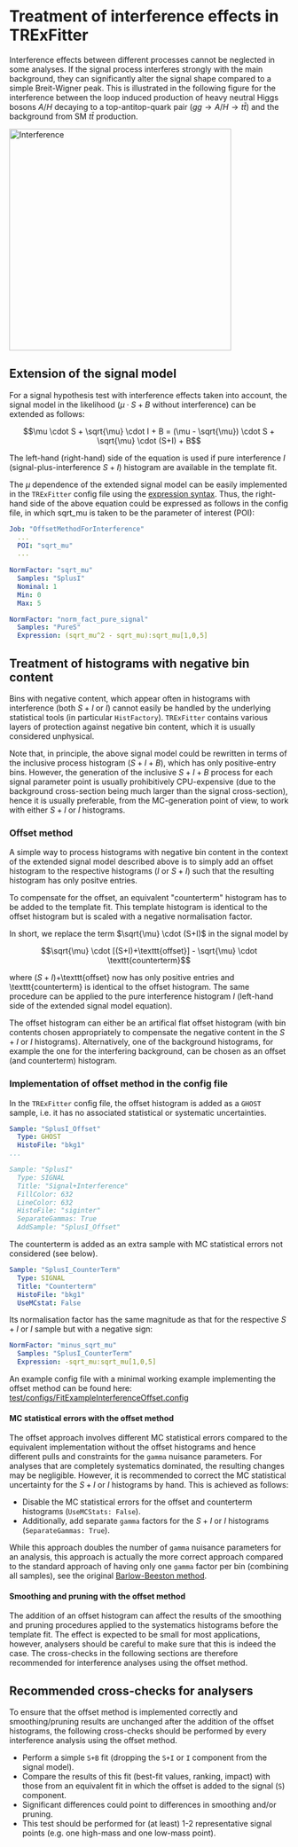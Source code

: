 # Treatment of interference effects in TRExFitter

Interference effects between different processes cannot be neglected in some analyses. 
If the signal process interferes strongly with the main background, they can significantly alter the signal shape compared to a simple Breit-Wigner peak.
This is illustrated in the following figure for the interference between the loop induced production of heavy neutral Higgs bosons $`A/H`$ decaying to a top-antitop-quark pair
($gg \rightarrow A/H \rightarrow t\bar{t}$) and the background from SM $t\bar{t}$ production.

<img src="https://atlas.web.cern.ch/Atlas/GROUPS/PHYSICS/PAPERS/EXOT-2016-04/fig_01.png"
     alt="Interference"
     width="400"
     />

## Extension of the signal model

For a signal hypothesis test with interference effects taken into account, the signal model in the likelihood ($\mu \cdot S + B$ without interference) can be extended as follows:

```math
\mu \cdot S + \sqrt{\mu} \cdot I + B = (\mu - \sqrt{\mu}) \cdot S + \sqrt{\mu} \cdot (S+I) + B
```
The left-hand (right-hand) side of the equation is used if pure interference $I$ (signal-plus-interference $S+I$) histogram are available in the template fit.

The $\mu$ dependence of the extended signal model can be easily implemented in the `TRExFitter` config file 
using the [expression syntax](../AdvancedTutorial2020/Expression.md). Thus, the right-hand side of the above equation could be expressed as follows in the config file,
in which sqrt_mu is taken to be the parameter of interest (POI):

```yaml
Job: "OffsetMethodForInterference"
  ...
  POI: "sqrt_mu"
  ...
 
NormFactor: "sqrt_mu"
  Samples: "SplusI"
  Nominal: 1
  Min: 0
  Max: 5

NormFactor: "norm_fact_pure_signal"
  Samples: "PureS"
  Expression: (sqrt_mu^2 - sqrt_mu):sqrt_mu[1,0,5]
```



## Treatment of histograms with negative bin content

Bins with negative content, which appear often in histograms with interference (both $S+I$ or $I$) cannot easily be handled by the underlying statistical tools (in particular `HistFactory`).
`TRExFitter` contains various layers of protection against negative bin content, which it is usually considered unphysical.

Note that, in principle, the above signal model could be rewritten in terms of the inclusive process histogram ($S+I+B$), which has only positive-entry bins. 
However, the generation of the inclusive $S+I+B$ process for each signal parameter point is usually prohibitively CPU-expensive (due to the background cross-section being much larger
than the signal cross-section), hence it is usually preferable, from the MC-generation point of view, to work with either $S+I$ or $I$ histograms.

### Offset method

A simple way to process histograms with negative bin content in the context of the extended signal model described above is to simply add an offset histogram 
to the respective histograms ($I$ or $S+I$) such that the resulting histogram has only positve entries.

To compensate for the offset, an equivalent "counterterm" histogram
has to be added to the template fit. This template histogram is identical to the offset histogram but is scaled with a negative normalisation factor.

In short, we replace the term $\sqrt{\mu} \cdot (S+I)$ in the signal model by

```math
\sqrt{\mu} \cdot [(S+I)+\texttt{offset}] - \sqrt{\mu} \cdot \texttt{counterterm}
```

where $(S+I)$+\texttt{offset} now has only positive entries and \texttt{counterterm} is identical to the offset histogram.
The same procedure can be applied to the pure interference histogram $I$ (left-hand side of the extended signal model equation).

The offset histogram can either be an artifical flat offset histogram (with bin contents chosen appropriately to compensate the negative content in the $S+I$ or $I$ histograms).
Alternatively, one of the background histograms, for example the one for the interfering background, can be chosen as an offset (and counterterm) histogram.

### Implementation of offset method in the config file

In the `TRExFitter` config file, the offset histogram is added as a `GHOST` sample, i.e. it has no associated statistical or systematic uncertainties.

```yaml
Sample: "SplusI_Offset"
  Type: GHOST
  HistoFile: "bkg1"
...

Sample: "SplusI"
  Type: SIGNAL
  Title: "Signal+Interference"
  FillColor: 632
  LineColor: 632
  HistoFile: "siginter"  
  SeparateGammas: True
  AddSample: "SplusI_Offset"
```

The counterterm is added as an extra sample with MC statistical errors not considered (see below).

```yaml
Sample: "SplusI_CounterTerm"
  Type: SIGNAL
  Title: "Counterterm"
  HistoFile: "bkg1"
  UseMCstat: False 
```

Its normalisation factor has the same magnitude as that for the respective $S+I$ or $I$ sample but with a negative sign:

```yaml
NormFactor: "minus_sqrt_mu"
  Samples: "SplusI_CounterTerm"
  Expression: -sqrt_mu:sqrt_mu[1,0,5]
```

An example config file with a minimal working example implementing the offset method can be found here:
[test/configs/FitExampleInterferenceOffset.config](https://gitlab.cern.ch/TRExStats/TRExFitter/-/tree/master/test/configs)

#### MC statistical errors with the offset method

The offset approach involves different MC statistical errors compared to the equivalent implementation without the offset histograms and hence different pulls and constraints
for the `gamma` nuisance parameters. For analyses that are completely systematics dominated, the resulting changes may be negligible.
However, it is recommended to correct the MC statistical uncertainty for the $S+I$ or $I$ histograms by hand. This is achieved as follows:

* Disable the MC statistical errors for the offset and counterterm histograms (`UseMCStats: False`). 
* Additionally, add separate `gamma` factors for the $S+I$ or $I$ histograms (`SeparateGammas: True`).

While this approach doubles the number of `gamma` nuisance parameters for an analysis, this approach is actually the more correct approach compared to the standard approach of having
only one `gamma` factor per bin (combining all samples), see the original [Barlow-Beeston method](https://www.sciencedirect.com/science/article/pii/001046559390005W).

#### Smoothing and pruning with the offset method

The addition of an offset histogram can affect the results of the smoothing and pruning procedures applied to the systematics histograms before the template fit.
The effect is expected to be small for most applications, however, analysers should be careful to make sure that this is indeed the case.
The cross-checks in the following sections are therefore recommended for interference analyses using the offset method.

## Recommended cross-checks for analysers

To ensure that the offset method is implemented correctly and smoothing/pruning results are unchanged after the addition of the offset histograms, the following cross-checks 
should be performed by every interference analysis using the offset method.

* Perform a simple `S+B` fit (dropping the `S+I` or `I` component from the signal model).
* Compare the results of this fit (best-fit values, ranking, impact) with those from an equivalent fit in which the offset is added to the signal (`S`) component.
* Significant differences could point to differences in smoothing and/or pruning.
* This test should be performed for (at least) 1-2 representative signal points (e.g. one high-mass and one low-mass point).
